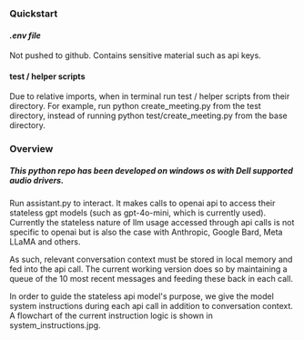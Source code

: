 ### Quickstart

#### *.env file*
Not pushed to github. Contains sensitive material such as api keys. 

#### test / helper scripts
Due to relative imports, when in terminal run test / helper scripts from their directory. For example, run python create_meeting.py from the test directory, instead of running python test/create_meeting.py from the base directory.

### Overview

##### This python repo has been developed on windows os with Dell supported audio drivers.

Run assistant.py to interact. It makes calls to openai api to access their stateless gpt models (such as gpt-4o-mini, which is currently used). Currently the stateless nature of llm usage accessed through api calls is not specific to openai but is also the case with Anthropic, Google Bard, Meta LLaMA and others.

As such, relevant conversation context must be stored in local memory and fed into the api call. The current working version does so by maintaining a queue of the 10 most recent messages and feeding these back in each call.

In order to guide the stateless api model's purpose, we give the model system instructions during each api call in addition to conversation context. A flowchart of the current instruction logic is shown in system_instructions.jpg.
